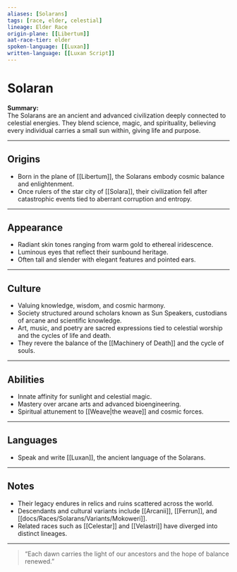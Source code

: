 ```yaml
---
aliases: [Solarans]
tags: [race, elder, celestial]
lineage: Elder Race
origin-plane: [[Libertum]]
aat-race-tier: elder
spoken-language: [[Luxan]]
written-language: [[Luxan Script]]
---
```


# Solaran

**Summary:**  
The Solarans are an ancient and advanced civilization deeply connected to celestial energies. They blend science, magic, and spirituality, believing every individual carries a small sun within, giving life and purpose.

---

## Origins

- Born in the plane of [[Libertum]], the Solarans embody cosmic balance and enlightenment.  
- Once rulers of the star city of [[Solara]], their civilization fell after catastrophic events tied to aberrant corruption and entropy.

---

## Appearance

- Radiant skin tones ranging from warm gold to ethereal iridescence.  
- Luminous eyes that reflect their sunbound heritage.  
- Often tall and slender with elegant features and pointed ears.

---

## Culture

- Valuing knowledge, wisdom, and cosmic harmony.  
- Society structured around scholars known as Sun Speakers, custodians of arcane and scientific knowledge.  
- Art, music, and poetry are sacred expressions tied to celestial worship and the cycles of life and death.  
- They revere the balance of the [[Machinery of Death]] and the cycle of souls.

---

## Abilities

- Innate affinity for sunlight and celestial magic.  
- Mastery over arcane arts and advanced bioengineering.  
- Spiritual attunement to [[Weave|the weave]] and cosmic forces.

---

## Languages

- Speak and write [[Luxan]], the ancient language of the Solarans.

---

## Notes

- Their legacy endures in relics and ruins scattered across the world.  
- Descendants and cultural variants include [[Arcanii]], [[Ferrun]], and [[docs/Races/Solarans/Variants/Mokoweri]].  
- Related races such as [[Celestar]] and [[Velastri]] have diverged into distinct lineages.

---

> “Each dawn carries the light of our ancestors and the hope of balance renewed.”
